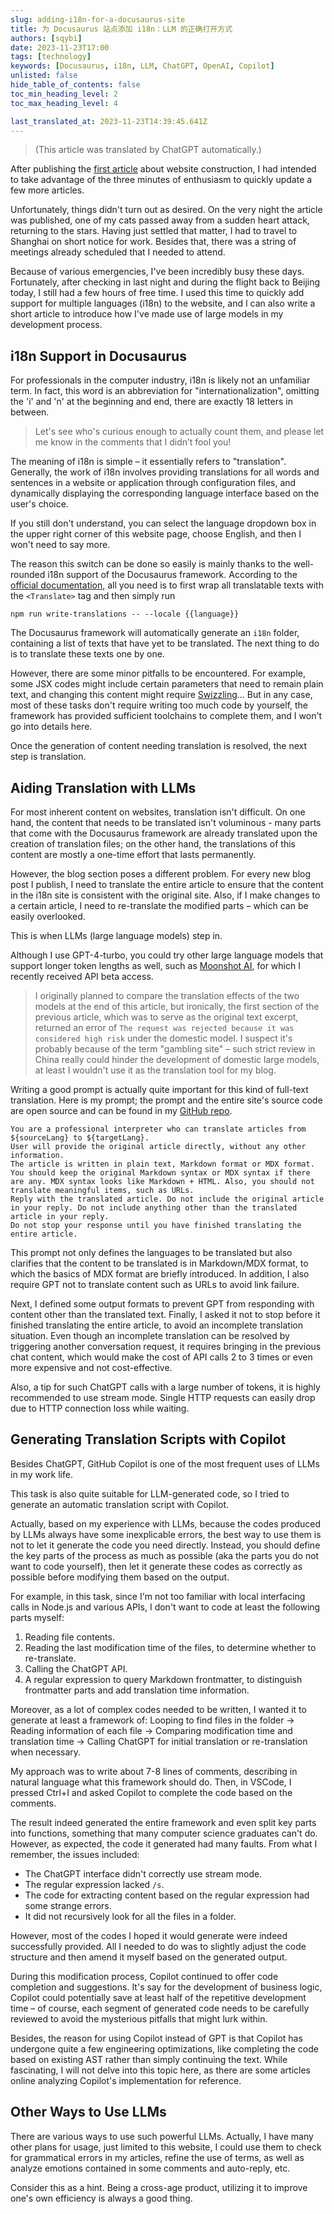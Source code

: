 ```yaml
---
slug: adding-i18n-for-a-docusaurus-site
title: 为 Docusaurus 站点添加 i18n：LLM 的正确打开方式
authors: [sqybi]
date: 2023-11-23T17:00
tags: [technology]
keywords: [Docusaurus, i18n, LLM, ChatGPT, OpenAI, Copilot]
unlisted: false
hide_table_of_contents: false
toc_min_heading_level: 2
toc_max_heading_level: 4

last_translated_at: 2023-11-23T14:39:45.641Z
---
```


> (This article was translated by ChatGPT automatically.)

After publishing the [first article](/blog/2023-11-20-sqybi-com-relaunching-after-a-decade/) about website construction, I had intended to take advantage of the three minutes of enthusiasm to quickly update a few more articles.

Unfortunately, things didn't turn out as desired. On the very night the article was published, one of my cats passed away from a sudden heart attack, returning to the stars. Having just settled that matter, I had to travel to Shanghai on short notice for work. Besides that, there was a string of meetings already scheduled that I needed to attend.

Because of various emergencies, I've been incredibly busy these days. Fortunately, after checking in last night and during the flight back to Beijing today, I still had a few hours of free time. I used this time to quickly add support for multiple languages (i18n) to the website, and I can also write a short article to introduce how I've made use of large models in my development process.

## i18n Support in Docusaurus

For professionals in the computer industry, i18n is likely not an unfamiliar term. In fact, this word is an abbreviation for "internationalization", omitting the 'i' and 'n' at the beginning and end, there are exactly 18 letters in between.

> Let's see who's curious enough to actually count them, and please let me know in the comments that I didn’t fool you!

The meaning of i18n is simple – it essentially refers to "translation". Generally, the work of i18n involves providing translations for all words and sentences in a website or application through configuration files, and dynamically displaying the corresponding language interface based on the user's choice.

If you still don't understand, you can select the language dropdown box in the upper right corner of this website page, choose English, and then I won't need to say more.

The reason this switch can be done so easily is mainly thanks to the well-rounded i18n support of the Docusaurus framework. According to the [official documentation](https://docusaurus.io/docs/i18n/tutorial#translate-your-site), all you need is to first wrap all translatable texts with the `<Translate>` tag and then simply run

```shell
npm run write-translations -- --locale {{language}}
```

The Docusaurus framework will automatically generate an `i18n` folder, containing a list of texts that have yet to be translated. The next thing to do is to translate these texts one by one.

However, there are some minor pitfalls to be encountered. For example, some JSX codes might include certain parameters that need to remain plain text, and changing this content might require [Swizzling](https://docusaurus.io/docs/swizzling)... But in any case, most of these tasks don't require writing too much code by yourself, the framework has provided sufficient toolchains to complete them, and I won't go into details here.

Once the generation of content needing translation is resolved, the next step is translation.

## Aiding Translation with LLMs

For most inherent content on websites, translation isn't difficult. On one hand, the content that needs to be translated isn't voluminous - many parts that come with the Docusaurus framework are already translated upon the creation of translation files; on the other hand, the translations of this content are mostly a one-time effort that lasts permanently.

However, the blog section poses a different problem. For every new blog post I publish, I need to translate the entire article to ensure that the content in the i18n site is consistent with the original site. Also, if I make changes to a certain article, I need to re-translate the modified parts – which can be easily overlooked.

This is when LLMs (large language models) step in.

Although I use GPT-4-turbo, you could try other large language models that support longer token lengths as well, such as [Moonshot AI](https://www.moonshot.cn/), for which I recently received API beta access.

> I originally planned to compare the translation effects of the two models at the end of this article, but ironically, the first section of the previous article, which was to serve as the original text excerpt, returned an error of `The request was rejected because it was considered high risk` under the domestic model. I suspect it's probably because of the term "gambling site" – such strict review in China really could hinder the development of domestic large models, at least I wouldn't use it as the translation tool for my blog.

Writing a good prompt is actually quite important for this kind of full-text translation. Here is my prompt; the prompt and the entire site's source code are open source and can be found in my [GitHub repo](https://github.com/sqybi/SQYBI.com).

```text
You are a professional interpreter who can translate articles from ${sourceLang} to ${targetLang}.
User will provide the original article directly, without any other information.
The article is written in plain text, Markdown format or MDX format. You should keep the original Markdown syntax or MDX syntax if there are any. MDX syntax looks like Markdown + HTML. Also, you should not translate meaningful items, such as URLs.
Reply with the translated article. Do not include the original article in your reply. Do not include anything other than the translated article in your reply.
Do not stop your response until you have finished translating the entire article.
```

This prompt not only defines the languages to be translated but also clarifies that the content to be translated is in Markdown/MDX format, to which the basics of MDX format are briefly introduced. In addition, I also require GPT not to translate content such as URLs to avoid link failure.

Next, I defined some output formats to prevent GPT from responding with content other than the translated text. Finally, I asked it not to stop before it finished translating the entire article, to avoid an incomplete translation situation. Even though an incomplete translation can be resolved by triggering another conversation request, it requires bringing in the previous chat content, which would make the cost of API calls 2 to 3 times or even more expensive and not cost-effective.

Also, a tip for such ChatGPT calls with a large number of tokens, it is highly recommended to use stream mode. Single HTTP requests can easily drop due to HTTP connection loss while waiting.

## Generating Translation Scripts with Copilot

Besides ChatGPT, GitHub Copilot is one of the most frequent uses of LLMs in my work life.

This task is also quite suitable for LLM-generated code, so I tried to generate an automatic translation script with Copilot.

Actually, based on my experience with LLMs, because the codes produced by LLMs always have some inexplicable errors, the best way to use them is not to let it generate the code you need directly. Instead, you should define the key parts of the process as much as possible (aka the parts you do not want to code yourself), then let it generate these codes as correctly as possible before modifying them based on the output.

For example, in this task, since I'm not too familiar with local interfacing calls in Node.js and various APIs, I don't want to code at least the following parts myself:

1. Reading file contents.
2. Reading the last modification time of the files, to determine whether to re-translate.
3. Calling the ChatGPT API.
4. A regular expression to query Markdown frontmatter, to distinguish frontmatter parts and add translation time information.

Moreover, as a lot of complex codes needed to be written, I wanted it to generate at least a framework of: Looping to find files in the folder -> Reading information of each file -> Comparing modification time and translation time -> Calling ChatGPT for initial translation or re-translation when necessary.

My approach was to write about 7-8 lines of comments, describing in natural language what this framework should do. Then, in VSCode, I pressed Ctrl+I and asked Copilot to complete the code based on the comments.

The result indeed generated the entire framework and even split key parts into functions, something that many computer science graduates can't do. However, as expected, the code it generated had many faults. From what I remember, the issues included:

- The ChatGPT interface didn't correctly use stream mode.
- The regular expression lacked `/s`.
- The code for extracting content based on the regular expression had some strange errors.
- It did not recursively look for all the files in a folder.

However, most of the codes I hoped it would generate were indeed successfully provided. All I needed to do was to slightly adjust the code structure and then amend it myself based on the generated output.

During this modification process, Copilot continued to offer code completion and suggestions. It's say for the development of business logic, Copilot could potentially save at least half of the repetitive development time – of course, each segment of generated code needs to be carefully reviewed to avoid the mysterious pitfalls that might lurk within.

Besides, the reason for using Copilot instead of GPT is that Copilot has undergone quite a few engineering optimizations, like completing the code based on existing AST rather than simply continuing the text. While fascinating, I will not delve into this topic here, as there are some articles online analyzing Copilot's implementation for reference.

## Other Ways to Use LLMs

There are various ways to use such powerful LLMs. Actually, I have many other plans for usage, just limited to this website, I could use them to check for grammatical errors in my articles, refine the use of terms, as well as analyze emotions contained in some comments and auto-reply, etc.

Consider this as a hint. Being a cross-age product, utilizing it to improve one's own efficiency is always a good thing.
